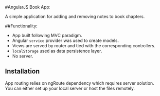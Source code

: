 #AngularJS Book App:

A simple application for adding and removing notes to book chapters.

##Functionality:

* App built following MVC paradigm.
* Angular  ```service``` provider was used to create models.
* Views are served by router and tied with the corresponding controllers. 
* ```localStorage``` used as data persistence layer.
* No server.   
## Installation

App routing relies on ngRoute dependency which requires server solution. You can either set up your local server or host the files remotely.